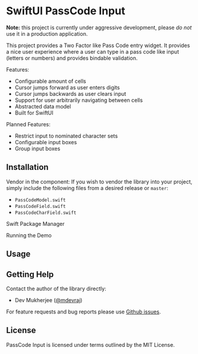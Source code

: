 # SwiftUI PassCode Input 

**Note:** this project is currently under aggressive development, please _do not_ use it in a production application.

This project provides a Two Factor like Pass Code entry widget. It provides a nice user experience where a user can type in a pass code like input (letters or numbers) and provides bindable validation.

Features:
- Configurable amount of cells
- Cursor jumps forward as user enters digits
- Cursor jumps backwards as user clears input
- Support for user arbitrarily navigating between cells
- Abstracted data model
- Built for SwiftUI

Planned Features:
- Restrict input to nominated character sets
- Configurable input boxes
- Group input boxes

## Installation

Vendor in the component: If you wish to vendor the library into your project, simply include the following files from a desired release or `master`: 
- `PassCodeModel.swift` 
- `PassCodeField.swift`
- `PassCodeCharField.swift`

Swift Package Manager


Running the Demo

## Usage


## Getting Help

Contact the author of the library directly:
- Dev Mukherjee ([@mdevraj](https://twitter.com/mdevraj))

For feature requests and bug reports please use [Github issues](https://github.com/devraj/PassCodeInput/issues).

## License

PassCode Input is licensed under terms outlined by the MIT License.
